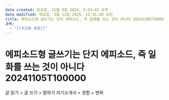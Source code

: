 ```yaml
---
date created: 토요일, 11월 9일 2024, 5:53:41 오후
date modified: 목요일, 3월 13일 2025, 12:31:20 오전
title: 에피소드형 글쓰기는 단지 에피소드, 즉 일화를 쓰는 것이 아니다 20241105T100000
과목:
  - "[[사고와 표현]]"
---
```


# 에피소드형 글쓰기는 단지 에피소드, 즉 일화를 쓰는 것이 아니다 20241105T100000

글 읽기 > 글 쓰기 > 말하기
자기소개서 = 경험 + 변화
